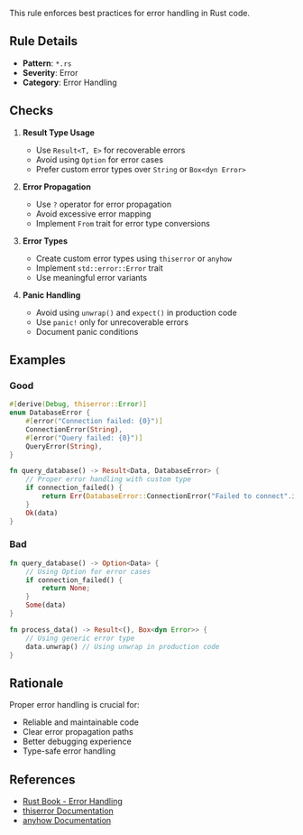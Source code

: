 This rule enforces best practices for error handling in Rust code.

## Rule Details

- **Pattern**: `*.rs`
- **Severity**: Error
- **Category**: Error Handling

## Checks

1. **Result Type Usage**
   - Use `Result<T, E>` for recoverable errors
   - Avoid using `Option` for error cases
   - Prefer custom error types over `String` or `Box<dyn Error>`

2. **Error Propagation**
   - Use `?` operator for error propagation
   - Avoid excessive error mapping
   - Implement `From` trait for error type conversions

3. **Error Types**
   - Create custom error types using `thiserror` or `anyhow`
   - Implement `std::error::Error` trait
   - Use meaningful error variants

4. **Panic Handling**
   - Avoid using `unwrap()` and `expect()` in production code
   - Use `panic!` only for unrecoverable errors
   - Document panic conditions

## Examples

### Good
```rust
#[derive(Debug, thiserror::Error)]
enum DatabaseError {
    #[error("Connection failed: {0}")]
    ConnectionError(String),
    #[error("Query failed: {0}")]
    QueryError(String),
}

fn query_database() -> Result<Data, DatabaseError> {
    // Proper error handling with custom type
    if connection_failed() {
        return Err(DatabaseError::ConnectionError("Failed to connect".into()));
    }
    Ok(data)
}
```

### Bad
```rust
fn query_database() -> Option<Data> {
    // Using Option for error cases
    if connection_failed() {
        return None;
    }
    Some(data)
}

fn process_data() -> Result<(), Box<dyn Error>> {
    // Using generic error type
    data.unwrap() // Using unwrap in production code
}
```

## Rationale

Proper error handling is crucial for:
- Reliable and maintainable code
- Clear error propagation paths
- Better debugging experience
- Type-safe error handling

## References

- [Rust Book - Error Handling](https:/doc.rust-lang.org/book/ch09-00-error-handling.html)
- [thiserror Documentation](https:/docs.rs/thiserror/latest/thiserror)
- [anyhow Documentation](https:/docs.rs/anyhow/latest/anyhow) 